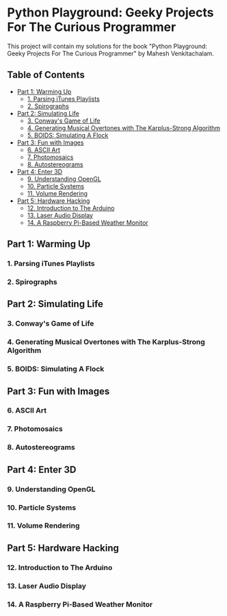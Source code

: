 <!-- omit in toc -->
# Python Playground: Geeky Projects For The Curious Programmer

This project will contain my solutions for the book "Python Playground: Geeky Projects For The Curious Programmer" by Mahesh Venkitachalam.

<!-- omit in toc -->
## Table of Contents

- [Part 1: Warming Up](#part-1-warming-up)
  - [1. Parsing iTunes Playlists](#1-parsing-itunes-playlists)
  - [2. Spirographs](#2-spirographs)
- [Part 2: Simulating Life](#part-2-simulating-life)
  - [3. Conway's Game of Life](#3-conways-game-of-life)
  - [4. Generating Musical Overtones with The Karplus-Strong Algorithm](#4-generating-musical-overtones-with-the-karplus-strong-algorithm)
  - [5. BOIDS: Simulating A Flock](#5-boids-simulating-a-flock)
- [Part 3: Fun with Images](#part-3-fun-with-images)
  - [6. ASCII Art](#6-ascii-art)
  - [7. Photomosaics](#7-photomosaics)
  - [8. Autostereograms](#8-autostereograms)
- [Part 4: Enter 3D](#part-4-enter-3d)
  - [9. Understanding OpenGL](#9-understanding-opengl)
  - [10. Particle Systems](#10-particle-systems)
  - [11. Volume Rendering](#11-volume-rendering)
- [Part 5: Hardware Hacking](#part-5-hardware-hacking)
  - [12. Introduction to The Arduino](#12-introduction-to-the-arduino)
  - [13. Laser Audio Display](#13-laser-audio-display)
  - [14. A Raspberry Pi-Based Weather Monitor](#14-a-raspberry-pi-based-weather-monitor)


## Part 1: Warming Up

### 1. Parsing iTunes Playlists

<!-- TODO: Add description of project when finished -->

### 2. Spirographs

<!-- TODO: Add description of project when finished -->

## Part 2: Simulating Life

### 3. Conway's Game of Life

<!-- TODO: Add description of project when finished -->

### 4. Generating Musical Overtones with The Karplus-Strong Algorithm

<!-- TODO: Add description of project when finished -->

### 5. BOIDS: Simulating A Flock

<!-- TODO: Add description of project when finished -->

## Part 3: Fun with Images

### 6. ASCII Art

<!-- TODO: Add description of project when finished -->

### 7. Photomosaics

<!-- TODO: Add description of project when finished -->

### 8. Autostereograms

<!-- TODO: Add description of project when finished -->

## Part 4: Enter 3D

### 9. Understanding OpenGL

<!-- TODO: Add description of project when finished -->

### 10. Particle Systems

<!-- TODO: Add description of project when finished -->

### 11. Volume Rendering

<!-- TODO: Add description of project when finished -->

## Part 5: Hardware Hacking

### 12. Introduction to The Arduino

<!-- TODO: Add description of project when finished -->

### 13. Laser Audio Display

<!-- TODO: Add description of project when finished -->

### 14. A Raspberry Pi-Based Weather Monitor

<!-- TODO: Add description of project when finished -->